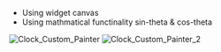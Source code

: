* Using widget canvas
* Using mathmatical functinality sin-theta & cos-theta 

![Clock_Custom_Painter](https://github.com/Bishozit/Clock_App_using_Custom_Painter_Canvas_in_Flutter/assets/110930138/1c46d027-72b8-42b3-ac95-90e9d7470159)
![Clock_Custom_Painter_2](https://github.com/Bishozit/Clock_App_using_Custom_Painter_Canvas_in_Flutter/assets/110930138/e7c55cad-34bb-45b8-8503-e942a2b18e4d)
